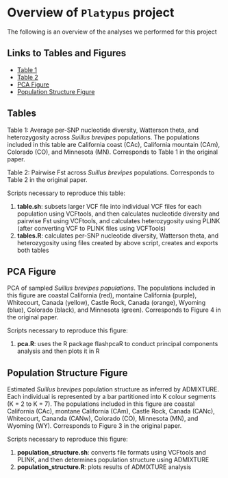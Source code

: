 # Overview of `Platypus` project
The following is an overview of the analyses we performed for this project

## Links to Tables and Figures
* [Table 1](https://github.com/hrnelson/ECL243-Winter2018-Platypus/blob/master/Tables/table_1.csv)
* [Table 2](https://github.com/hrnelson/ECL243-Winter2018-Platypus/blob/master/Tables/table_2.csv)
* [PCA Figure](https://github.com/hrnelson/ECL243-Winter2018-Platypus/blob/master/Figures/pca.pdf)
* [Population Structure Figure](https://github.com/hrnelson/ECL243-Winter2018-Platypus/blob/master/Figures/population_structure.pdf)

## Tables
Table 1: Average per-SNP nucleotide diversity, Watterson theta, and heterozygosity across _Suillus brevipes_ populations. The populations included in this table are California coast (CAc), California mountain (CAm), Colorado (CO), and Minnesota (MN). Corresponds to Table 1 in the original paper.

Table 2: Pairwise Fst across _Suillus brevipes_ populations. Corresponds to Table 2 in the original paper.

Scripts necessary to reproduce this table:
1. **table.sh**: subsets larger VCF file into individual VCF files for each population using VCFtools, and then calculates nucleotide diversity and pairwise Fst using VCFtools, and calculates heterozygosity using PLINK (after converting VCF to PLINK files using VCFTools)
2. **tables.R**: calculates per-SNP nucleotide diversity, Watterson theta, and heterozygosity using files created by above script, creates and exports both tables

## PCA Figure
PCA of sampled _Suillus brevipes populations_. The populations included in this figure are coastal California (red), montaine California (purple), Whitecourt, Canada (yellow), Castle Rock, Canada (orange), Wyoming (blue), Colorado (black), and Minnesota (green). Corresponds to Figure 4 in the original paper.

Scripts necessary to reproduce this figure:
1. **pca.R**: uses the R package flashpcaR to conduct principal components analysis and then plots it in R 

## Population Structure Figure
Estimated _Suillus brevipes_ population structure as inferred by ADMIXTURE. Each individual is represented by a bar partitioned into K colour segments (K = 2 to K = 7). The populations included in this figure are coastal California (CAc), montane California (CAm), Castle Rock, Canada (CANc), Whitecourt, Cananda (CANw), Colorado (CO), Minnesota (MN), and Wyoming (WY). Corresponds to Figure 3 in the original paper.

Scripts necessary to reproduce this figure:
1. **population_structure.sh**: converts file formats using VCFtools and PLINK, and then determines population structure using ADMIXTURE
2. **population_structure.R**: plots results of ADMIXTURE analysis
